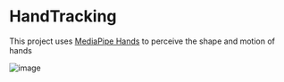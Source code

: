 # HandTracking

This project uses [MediaPipe Hands](https://google.github.io/mediapipe/solutions/hands.html) to  perceive the shape and motion of hands

![image](https://user-images.githubusercontent.com/74595112/225961407-e2c1aa49-4fab-4532-b8c9-114eaf5885a7.png)
